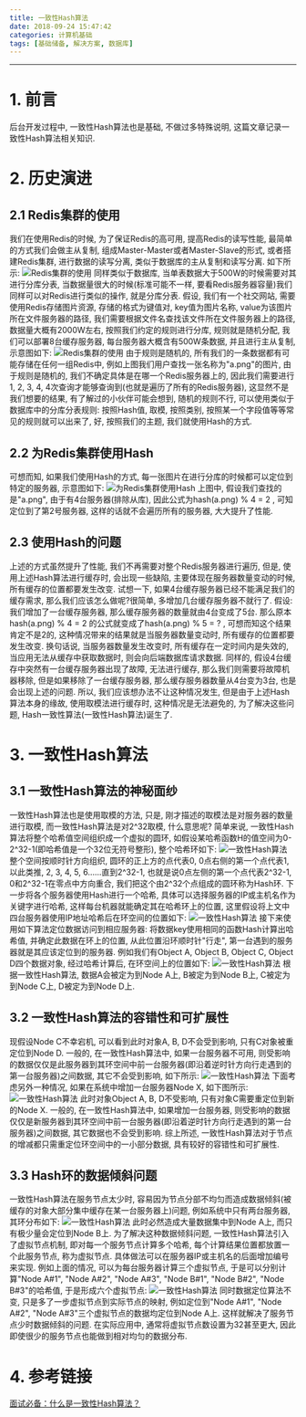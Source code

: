 ```yaml
---
title: 一致性Hash算法
date: 2018-09-24 15:47:42
categories: 计算机基础
tags: [基础储备, 解决方案, 数据库]
---
```


----

<!-- more -->

# 1. 前言

后台开发过程中, 一致性Hash算法也是基础, 不做过多特殊说明, 这篇文章记录一致性Hash算法相关知识.

# 2. 历史演进

## 2.1 Redis集群的使用

我们在使用Redis的时候, 为了保证Redis的高可用, 提高Redis的读写性能, 最简单的方式我们会做主从复制, 组成Master-Master或者Master-Slave的形式, 或者搭建Redis集群, 进行数据的读写分离, 类似于数据库的主从复制和读写分离. 如下所示:
![Redis集群的使用](https://blogpictures-1257055754.cos.ap-guangzhou.myqcloud.com/111111111)
同样类似于数据库, 当单表数据大于500W的时候需要对其进行分库分表, 当数据量很大的时候(标准可能不一样, 要看Redis服务器容量)我们同样可以对Redis进行类似的操作, 就是分库分表.
假设, 我们有一个社交网站, 需要使用Redis存储图片资源, 存储的格式为键值对, key值为图片名称, value为该图片所在文件服务器的路径, 我们需要根据文件名查找该文件所在文件服务器上的路径, 数据量大概有2000W左右, 按照我们约定的规则进行分库, 规则就是随机分配, 我们可以部署8台缓存服务器, 每台服务器大概含有500W条数据, 并且进行主从复制, 示意图如下:
![Redis集群的使用](https://blogpictures-1257055754.cos.ap-guangzhou.myqcloud.com/212131)
由于规则是随机的, 所有我们的一条数据都有可能存储在任何一组Redis中, 例如上图我们用户查找一张名称为"a.png"的图片, 由于规则是随机的, 我们不确定具体是在哪一个Redis服务器上的, 因此我们需要进行1, 2, 3, 4, 4次查询才能够查询到(也就是遍历了所有的Redis服务器), 这显然不是我们想要的结果, 有了解过的小伙伴可能会想到, 随机的规则不行, 可以使用类似于数据库中的分库分表规则: 按照Hash值, 取模, 按照类别, 按照某一个字段值等等常见的规则就可以出来了, 好, 按照我们的主题, 我们就使用Hash的方式.

## 2.2 为Redis集群使用Hash

可想而知, 如果我们使用Hash的方式, 每一张图片在进行分库的时候都可以定位到特定的服务器, 示意图如下:
![为Redis集群使用Hash](https://blogpictures-1257055754.cos.ap-guangzhou.myqcloud.com/124125)
上图中, 假设我们查找的是"a.png", 由于有4台服务器(排除从库), 因此公式为hash(a.png) % 4 = 2 , 可知定位到了第2号服务器, 这样的话就不会遍历所有的服务器, 大大提升了性能.

## 2.3 使用Hash的问题

上述的方式虽然提升了性能, 我们不再需要对整个Redis服务器进行遍历, 但是, 使用上述Hash算法进行缓存时, 会出现一些缺陷, 主要体现在服务器数量变动的时候, 所有缓存的位置都要发生改变.
试想一下, 如果4台缓存服务器已经不能满足我们的缓存需求, 那么我们应该怎么做呢?很简单, 多增加几台缓存服务器不就行了. 假设: 我们增加了一台缓存服务器, 那么缓存服务器的数量就由4台变成了5台. 那么原本hash(a.png) % 4 = 2 的公式就变成了hash(a.png) % 5 = ? , 可想而知这个结果肯定不是2的, 这种情况带来的结果就是当服务器数量变动时, 所有缓存的位置都要发生改变. 换句话说, 当服务器数量发生改变时, 所有缓存在一定时间内是失效的, 当应用无法从缓存中获取数据时, 则会向后端数据库请求数据.
同样的, 假设4台缓存中突然有一台缓存服务器出现了故障, 无法进行缓存, 那么我们则需要将故障机器移除, 但是如果移除了一台缓存服务器, 那么缓存服务器数量从4台变为3台, 也是会出现上述的问题.
所以, 我们应该想办法不让这种情况发生, 但是由于上述Hash算法本身的缘故, 使用取模法进行缓存时, 这种情况是无法避免的, 为了解决这些问题, Hash一致性算法(一致性Hash算法)诞生了.

# 3. 一致性Hash算法

## 3.1 一致性Hash算法的神秘面纱

一致性Hash算法也是使用取模的方法, 只是, 刚才描述的取模法是对服务器的数量进行取模, 而一致性Hash算法是对2^32取模, 什么意思呢? 简单来说, 一致性Hash算法将整个哈希值空间组织成一个虚拟的圆环, 如假设某哈希函数H的值空间为0-2^32-1(即哈希值是一个32位无符号整形), 整个哈希环如下:
![一致性Hash算法](https://blogpictures-1257055754.cos.ap-guangzhou.myqcloud.com/421f)
整个空间按顺时针方向组织, 圆环的正上方的点代表0, 0点右侧的第一个点代表1, 以此类推, 2, 3, 4, 5, 6......直到2^32-1, 也就是说0点左侧的第一个点代表2^32-1,  0和2^32-1在零点中方向重合, 我们把这个由2^32个点组成的圆环称为Hash环.
下一步将各个服务器使用Hash进行一个哈希, 具体可以选择服务器的IP或主机名作为关键字进行哈希, 这样每台机器就能确定其在哈希环上的位置, 这里假设将上文中四台服务器使用IP地址哈希后在环空间的位置如下:
![一致性Hash算法](https://blogpictures-1257055754.cos.ap-guangzhou.myqcloud.com/dfhdfhdf)
接下来使用如下算法定位数据访问到相应服务器: 将数据key使用相同的函数Hash计算出哈希值, 并确定此数据在环上的位置, 从此位置沿环顺时针"行走", 第一台遇到的服务器就是其应该定位到的服务器.
例如我们有Object A, Object B, Object C, Object D四个数据对象, 经过哈希计算后, 在环空间上的位置如下:
![一致性Hash算法](https://blogpictures-1257055754.cos.ap-guangzhou.myqcloud.com/dgsg)
根据一致性Hash算法, 数据A会被定为到Node A上, B被定为到Node B上, C被定为到Node C上, D被定为到Node D上.

## 3.2 一致性Hash算法的容错性和可扩展性

现假设Node C不幸宕机, 可以看到此时对象A, B, D不会受到影响, 只有C对象被重定位到Node D. 一般的, 在一致性Hash算法中, 如果一台服务器不可用, 则受影响的数据仅仅是此服务器到其环空间中前一台服务器(即沿着逆时针方向行走遇到的第一台服务器)之间数据, 其它不会受到影响, 如下所示:
![一致性Hash算法](https://blogpictures-1257055754.cos.ap-guangzhou.myqcloud.com/11234)
下面考虑另外一种情况, 如果在系统中增加一台服务器Node X, 如下图所示:
![一致性Hash算法](https://blogpictures-1257055754.cos.ap-guangzhou.myqcloud.com/214f)
此时对象Object A, B, D不受影响, 只有对象C需要重定位到新的Node X. 一般的, 在一致性Hash算法中, 如果增加一台服务器, 则受影响的数据仅仅是新服务器到其环空间中前一台服务器(即沿着逆时针方向行走遇到的第一台服务器)之间数据, 其它数据也不会受到影响.
综上所述, 一致性Hash算法对于节点的增减都只需重定位环空间中的一小部分数据, 具有较好的容错性和可扩展性.

## 3.3 Hash环的数据倾斜问题

一致性Hash算法在服务节点太少时, 容易因为节点分部不均匀而造成数据倾斜(被缓存的对象大部分集中缓存在某一台服务器上)问题, 例如系统中只有两台服务器, 其环分布如下:
 ![一致性Hash算法](https://blogpictures-1257055754.cos.ap-guangzhou.myqcloud.com/hfdh)
此时必然造成大量数据集中到Node A上, 而只有极少量会定位到Node B上. 为了解决这种数据倾斜问题, 一致性Hash算法引入了虚拟节点机制, 即对每一个服务节点计算多个哈希, 每个计算结果位置都放置一个此服务节点, 称为虚拟节点. 具体做法可以在服务器IP或主机名的后面增加编号来实现.
例如上面的情况, 可以为每台服务器计算三个虚拟节点, 于是可以分别计算"Node A#1", "Node A#2", "Node A#3", "Node B#1", "Node B#2", "Node B#3"的哈希值, 于是形成六个虚拟节点:
![一致性Hash算法](https://blogpictures-1257055754.cos.ap-guangzhou.myqcloud.com/gjghkghk)
同时数据定位算法不变, 只是多了一步虚拟节点到实际节点的映射, 例如定位到"Node A#1", "Node A#2", "Node A#3"三个虚拟节点的数据均定位到Node A上. 这样就解决了服务节点少时数据倾斜的问题. 在实际应用中, 通常将虚拟节点数设置为32甚至更大, 因此即使很少的服务节点也能做到相对均匀的数据分布.

# 4. 参考链接

[面试必备：什么是一致性Hash算法？](https://blog.csdn.net/bntX2jSQfEHy7/article/details/79549368)
